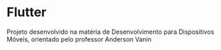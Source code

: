 # Flutter
Projeto desenvolvido na matéria de Desenvolvimento para Dispositivos Móveis, orientado pelo professor Anderson Vanin
